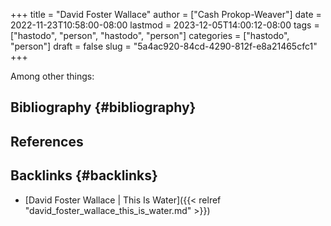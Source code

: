 +++
title = "David Foster Wallace"
author = ["Cash Prokop-Weaver"]
date = 2022-11-23T10:58:00-08:00
lastmod = 2023-12-05T14:00:12-08:00
tags = ["hastodo", "person", "hastodo", "person"]
categories = ["hastodo", "person"]
draft = false
slug = "5a4ac920-84cd-4290-812f-e8a21465cfc1"
+++

Among other things:


## Bibliography {#bibliography}

## References

<style>.csl-entry{text-indent: -1.5em; margin-left: 1.5em;}</style><div class="csl-bib-body">
</div>


## Backlinks {#backlinks}

-   [David Foster Wallace | This Is Water]({{< relref "david_foster_wallace_this_is_water.md" >}})
